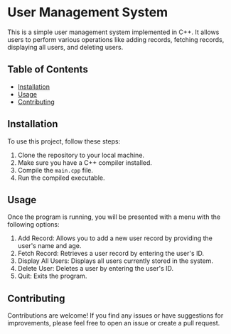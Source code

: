 # User Management System

This is a simple user management system implemented in C++. It allows users to perform various operations like adding records, fetching records, displaying all users, and deleting users.

## Table of Contents
- [Installation](#installation)
- [Usage](#usage)
- [Contributing](#contributing)

## Installation

To use this project, follow these steps:

1. Clone the repository to your local machine.
2. Make sure you have a C++ compiler installed.
3. Compile the `main.cpp` file.
4. Run the compiled executable.

## Usage

Once the program is running, you will be presented with a menu with the following options:

1. Add Record: Allows you to add a new user record by providing the user's name and age.
2. Fetch Record: Retrieves a user record by entering the user's ID.
3. Display All Users: Displays all users currently stored in the system.
4. Delete User: Deletes a user by entering the user's ID.
5. Quit: Exits the program.

## Contributing

Contributions are welcome! If you find any issues or have suggestions for improvements, please feel free to open an issue or create a pull request.


